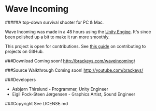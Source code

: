 Wave Incoming
========

#####A top-down survival shooter for PC & Mac.

Wave Incoming was made in a 48 hours using the [Unity Engine](http://unity3d.com). It's since been polished up a bit to make it run more smoothly.

This project is open for contributions. See [this guide](https://guides.github.com/activities/contributing-to-open-source/) on contributing to projects on GitHub.

###Download
Coming soon! http://brackeys.com/waveincoming/

###Source Walkthrough
Coming soon! http://youtube.com/brackeys/

###Developers
* Asbjørn Thirslund - Programmer, Unity Engineer
* Eigil Pock-Steen Jørgensen - Graphics Artist, Sound Engineer

###Copyright
See LICENSE.md
